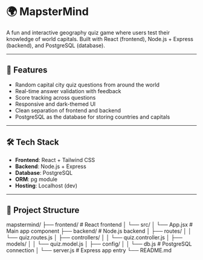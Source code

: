 # 🌍 MapsterMind

A fun and interactive geography quiz game where users test their knowledge of world capitals. Built with React (frontend), Node.js + Express (backend), and PostgreSQL (database).

---

## 🚀 Features

- Random capital city quiz questions from around the world
- Real-time answer validation with feedback
- Score tracking across questions
- Responsive and dark-themed UI
- Clean separation of frontend and backend
- PostgreSQL as the database for storing countries and capitals

---

## 🛠️ Tech Stack

- **Frontend**: React + Tailwind CSS
- **Backend**: Node.js + Express
- **Database**: PostgreSQL
- **ORM**: pg module
- **Hosting**: Localhost (dev)

---
## 📂 Project Structure
mapstermind/
├── frontend/ # React frontend
│ └── src/
│ └── App.jsx # Main app component
├── backend/ # Node.js backend
│ ├── routes/
│ │ └── quiz.routes.js
│ ├── controllers/
│ │ └── quiz.controller.js
│ ├── models/
│ │ └── quiz.model.js
│ ├── config/
│ │ └── db.js # PostgreSQL connection
│ └── server.js # Express app entry
└── README.md

